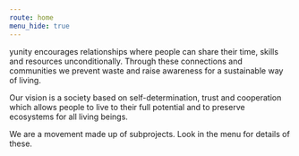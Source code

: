 ```yaml
---
route: home
menu_hide: true
---
```


yunity encourages relationships where people can share their time, skills and resources unconditionally. Through these connections and communities we prevent waste and raise awareness for a sustainable way of living.

Our vision is a society based on self-determination, trust and cooperation which allows people to live to their full potential and to preserve ecosystems for all living beings.

We are a movement made up of subprojects. Look in the menu for details of these.
